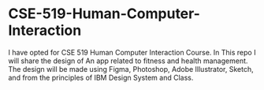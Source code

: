 # CSE-519-Human-Computer-Interaction
I have opted for CSE 519 Human Computer Interaction Course. In This repo I will share the design of An app related to fitness and health management. The design will be made using Figma, Photoshop, Adobe Illustrator, Sketch, and from the principles of IBM Design System and Class. 
